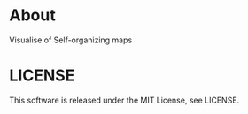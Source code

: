 # About
Visualise of Self-organizing maps

# LICENSE
This software is released under the MIT License, see LICENSE.
